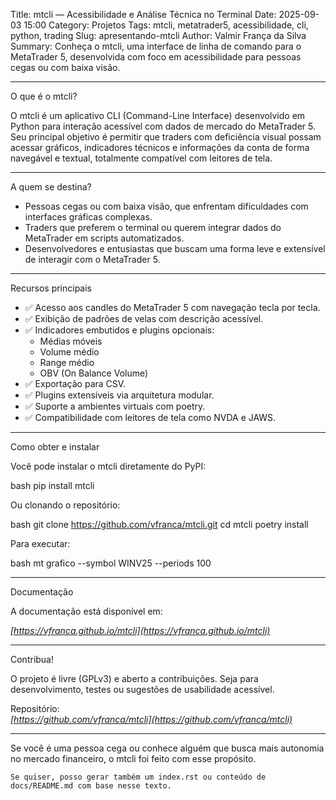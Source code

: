 Title: mtcli — Acessibilidade e Análise Técnica no Terminal
Date: 2025-09-03 15:00
Category: Projetos
Tags: mtcli, metatrader5, acessibilidade, cli, python, trading
Slug: apresentando-mtcli
Author: Valmir França da Silva
Summary: Conheça o mtcli, uma interface de linha de comando para o MetaTrader 5, desenvolvida com foco em acessibilidade para pessoas cegas ou com baixa visão.

---

O que é o mtcli?

O mtcli é um aplicativo CLI (Command-Line Interface) desenvolvido em Python para interação acessível com dados de mercado do MetaTrader 5. Seu principal objetivo é permitir que traders com deficiência visual possam acessar gráficos, indicadores técnicos e informações da conta de forma navegável e textual, totalmente compatível com leitores de tela.

---

A quem se destina?

- Pessoas cegas ou com baixa visão, que enfrentam dificuldades com interfaces gráficas complexas.
- Traders que preferem o terminal ou querem integrar dados do MetaTrader em scripts automatizados.
- Desenvolvedores e entusiastas que buscam uma forma leve e extensível de interagir com o MetaTrader 5.

---

Recursos principais
- ✅ Acesso aos candles do MetaTrader 5 com navegação tecla por tecla.
- ✅ Exibição de padrões de velas com descrição acessível.
- ✅ Indicadores embutidos e plugins opcionais:
  - Médias móveis
  - Volume médio
  - Range médio
  - OBV (On Balance Volume)
- ✅ Exportação para CSV.
- ✅ Plugins extensíveis via arquitetura modular.
- ✅ Suporte a ambientes virtuais com poetry.
- ✅ Compatibilidade com leitores de tela como NVDA e JAWS.

---

Como obter e instalar

Você pode instalar o mtcli diretamente do PyPI:

bash
pip install mtcli


Ou clonando o repositório:

bash
git clone https://github.com/vfranca/mtcli.git
cd mtcli
poetry install


Para executar:

bash
mt grafico --symbol WINV25 --periods 100


---

Documentação

A documentação está disponível em:

*[https://vfranca.github.io/mtcli](https://vfranca.github.io/mtcli)*

---

Contribua!

O projeto é livre (GPLv3) e aberto a contribuições. Seja para desenvolvimento, testes ou sugestões de usabilidade acessível.

Repositório:  
*[https://github.com/vfranca/mtcli](https://github.com/vfranca/mtcli)*

---

Se você é uma pessoa cega ou conhece alguém que busca mais autonomia no mercado financeiro, o mtcli foi feito com esse propósito.

```
Se quiser, posso gerar também um index.rst ou conteúdo de docs/README.md com base nesse texto.
